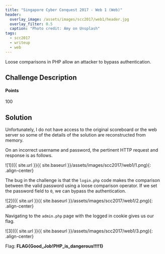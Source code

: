 ```yaml
---
title: "Singapore Cyber Conquest 2017 - Web 1 (Web)"
header:
  overlay_image: /assets/images/scc2017/web1/header.jpg
  overlay_filter: 0.5
  caption: "Photo credit: Amy on Unsplash"
tags:
  - scc2017
  - writeup
  - web
---
```


Loose comparisons in PHP allow an attacker to bypass authentication.

## Challenge Description

#### Points

100

## Solution

Unfortunately, I do not have access to the original scoreboard or the web server
so some of the details of the solution are reconstructed from memory.

On an incorrect username and password, the pertinent HTTP request and response
is as follows.

![1]({{ site.url }}{{ site.baseurl }}/assets/images/scc2017/web1/1.png){: .align-center}

The bug in the challenge is that the `login.php` code makes the comparison
between the valid password using a loose comparison operator. If we set the
password field to `0`, we can bypass the authentication.

![2]({{ site.url }}{{ site.baseurl }}/assets/images/scc2017/web1/2.png){: .align-center}

Navigating to the `admin.php` page with the logged in cookie gives us our flag.

![3]({{ site.url }}{{ site.baseurl }}/assets/images/scc2017/web1/3.png){: .align-center}


Flag: **FLAG{Good\_Job!PHP\_is\_dangerous!!!!1}**
